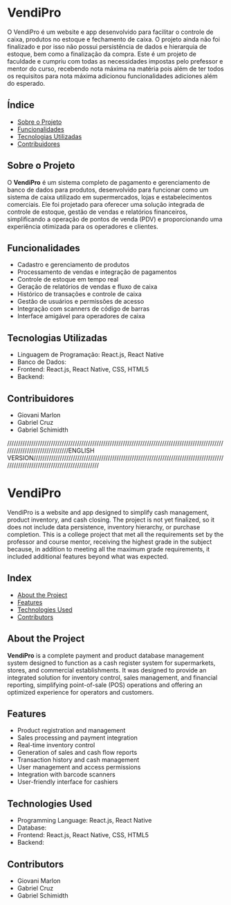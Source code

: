 <h1>VendiPro</h1>
  <p>O VendiPro é um website e app desenvolvido para facilitar o controle de caixa, produtos no estoque e fechamento de caixa. O projeto ainda não foi finalizado e por isso não possui persistência de dados e hierarquia de estoque, bem como a finalização da compra. Este é um projeto de faculdade e cumpriu com todas as necessidades impostas pelo prefessor e mentor do curso, recebendo nota máxima na matéria pois além de ter todos os requisitos para nota máxima adicionou funcionalidades adiciones além do esperado. </p>

  <h2>Índice</h2>
  <ul>
    <li><a href="#sobre-o-projeto">Sobre o Projeto</a></li>
    <li><a href="#funcionalidades">Funcionalidades</a></li>
    <li><a href="#tecnologias-utilizadas">Tecnologias Utilizadas</a></li>
    <li><a href="#contribuidores">Contribuidores</a></li>
  </ul>

  <h2 id="sobre-o-projeto">Sobre o Projeto</h2>
  <p>O <strong>VendiPro</strong> é um sistema completo de pagamento e gerenciamento de banco de dados para produtos, desenvolvido para funcionar como um sistema de caixa utilizado em supermercados, lojas e estabelecimentos comerciais. Ele foi projetado para oferecer uma solução integrada de controle de estoque, gestão de vendas e relatórios financeiros, simplificando a operação de pontos de venda (PDV) e proporcionando uma experiência otimizada para os operadores e clientes.</p>

  <h2 id="funcionalidades">Funcionalidades</h2>
  <ul>
    <li>Cadastro e gerenciamento de produtos</li>
    <li>Processamento de vendas e integração de pagamentos</li>
    <li>Controle de estoque em tempo real</li>
    <li>Geração de relatórios de vendas e fluxo de caixa</li>
    <li>Histórico de transações e controle de caixa</li>
    <li>Gestão de usuários e permissões de acesso</li>
    <li>Integração com scanners de código de barras</li>
    <li>Interface amigável para operadores de caixa</li>
  </ul>



  <h2 id="tecnologias-utilizadas">Tecnologias Utilizadas</h2>
  <ul>
    <li>Linguagem de Programação: React.js, React Native</li>
    <li>Banco de Dados: </li>
    <li>Frontend: React.js, React Native, CSS, HTML5 </li>
    <li>Backend: </li>
  </ul>

  <h2 id="contribuidores">Contribuidores</h2>
  <ul>
    <li>Giovani Marlon</li>
    <li>Gabriel Cruz</li>
    <li>Gabriel Schimidth</li>
  </ul>

///////////////////////////////////////////////////////////////////////////////////////////////////////////////////////////////ENGLISH VERSION/////////////////////////////////////////////////////////////////////////////////////////////////////////////////////////////////

<h1>VendiPro</h1>
<p>VendiPro is a website and app designed to simplify cash management, product inventory, and cash closing. The project is not yet finalized, so it does not include data persistence, inventory hierarchy, or purchase completion. This is a college project that met all the requirements set by the professor and course mentor, receiving the highest grade in the subject because, in addition to meeting all the maximum grade requirements, it included additional features beyond what was expected.</p>

<h2>Index</h2>
<ul>
  <li><a href="#about-the-project">About the Project</a></li>
  <li><a href="#features">Features</a></li>
  <li><a href="#technologies-used">Technologies Used</a></li>
  <li><a href="#contributors">Contributors</a></li>
</ul>

<h2 id="about-the-project">About the Project</h2>
<p><strong>VendiPro</strong> is a complete payment and product database management system designed to function as a cash register system for supermarkets, stores, and commercial establishments. It was designed to provide an integrated solution for inventory control, sales management, and financial reporting, simplifying point-of-sale (POS) operations and offering an optimized experience for operators and customers.</p>

<h2 id="features">Features</h2>
<ul>
  <li>Product registration and management</li>
  <li>Sales processing and payment integration</li>
  <li>Real-time inventory control</li>
  <li>Generation of sales and cash flow reports</li>
  <li>Transaction history and cash management</li>
  <li>User management and access permissions</li>
  <li>Integration with barcode scanners</li>
  <li>User-friendly interface for cashiers</li>
</ul>

<h2 id="technologies-used">Technologies Used</h2>
<ul>
  <li>Programming Language: React.js, React Native</li>
  <li>Database:</li>
  <li>Frontend: React.js, React Native, CSS, HTML5</li>
  <li>Backend:</li>
</ul>

<h2 id="contributors">Contributors</h2>
<ul>
  <li>Giovani Marlon</li>
  <li>Gabriel Cruz</li>
  <li>Gabriel Schimidth</li>
</ul>
